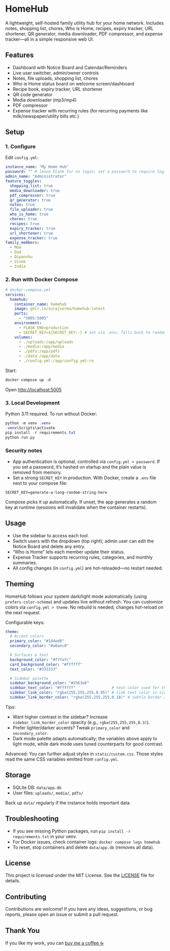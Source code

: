 
# HomeHub

A lightweight, self-hosted family utility hub for your home network. Includes notes, shopping list, chores, Who is Home, recipes, expiry tracker, URL shortener, QR generator, media downloader, PDF compressor, and expense tracker—all in a simple responsive web UI.

## Features

- Dashboard with Notice Board and Calendar/Reminders
- Live user switcher, admin/owner controls
- Notes, file uploads, shopping list, chores
- Who is Home status board on welcome screen/dashboard
- Recipe book, expiry tracker, URL shortener
- QR code generator
- Media downloader (mp3/mp4)
- PDF compressor
- Expense tracker with recurring rules (for recurring payments like milk/newspaper/utility bills etc.)

## Setup

### 1. Configure
Edit `config.yml`:

```yaml
instance_name: "My Home Hub"
password: "" # leave blank for no login; set a password to require login
admin_name: "Administrator"
feature_toggles:
  shopping_list: true
  media_downloader: true
  pdf_compressor: true
  qr_generator: true
  notes: true
  file_uploader: true
  who_is_home: true
  chores: true
  recipes: true
  expiry_tracker: true
  url_shortener: true
  expense_tracker: true
family_members:
  - Mom
  - Dad
  - Dipanshu
  - Vivek
  - India
```

### 2. Run with Docker Compose

```yaml
# docker-compose.yml
services:
  homehub:
    container_name: homehub
    image: ghcr.io/surajverma/homehub:latest
    ports:
      - "5005:5005"
    environment:
      - FLASK_ENV=production
      - SECRET_KEY=${SECRET_KEY:-} # set via .env; falls back to random if not provided
    volumes:
      - ./uploads:/app/uploads
      - ./media:/app/media
      - ./pdfs:/app/pdfs
      - ./data:/app/data
      - ./config.yml:/app/config.yml:ro
```

Start:
```powershell
docker compose up -d
```
Open [http://localhost:5005](http://localhost:5005)

### 3. Local Development

Python 3.11 required. To run without Docker:
```powershell
python -m venv .venv
.venv\Scripts\activate
pip install -r requirements.txt
python run.py
```

### Security notes

- App authentication is optional, controlled via `config.yml > password`. If you set a password, it’s hashed on startup and the plain value is removed from memory.
- Set a strong `SECRET_KEY` in production. With Docker, create a `.env` file next to your compose file:

```env
SECRET_KEY=generate-a-long-random-string-here
```

Compose picks it up automatically. If unset, the app generates a random key at runtime (sessions will invalidate when the container restarts).

## Usage

- Use the sidebar to access each tool.
- Switch users with the dropdown (top right); admin user can edit the Notice Board and delete any entry.
- “Who is Home” lets each member update their status.
- Expense Tracker supports recurring rules, categories, and monthly summaries.
- All config changes (in `config.yml`) are hot-reloaded—no restart needed.

## Theming

HomeHub follows your system dark/light mode automatically (using `prefers-color-scheme`) and updates live without refresh. You can customize colors via `config.yml > theme`. No rebuild is needed; changes hot-reload on the next request.

Configurable keys:

```yaml
theme:
  # Accent colors
  primary_color: "#1d4ed8"
  secondary_color: "#a0aec0"

  # Surfaces & text
  background_color: "#f7fafc"
  card_background_color: "#ffffff"
  text_color: "#333333"

  # Sidebar palette
  sidebar_background_color: "#2563eb"
  sidebar_text_color: "#ffffff"                # text color used for the sidebar title and labels
  sidebar_link_color: "rgba(255,255,255,0.95)" # link text color in sidebar items
  sidebar_link_border_color: "rgba(255,255,255,0.18)" # subtle border around sidebar links
```

Tips:
- Want higher contrast in the sidebar? Increase `sidebar_link_border_color` opacity (e.g., `rgba(255,255,255,0.3)`).
- Prefer lighter/darker accents? Tweak `primary_color` and `secondary_color`.
- Dark mode palette adapts automatically; the variables above apply to light mode, while dark mode uses tuned counterparts for good contrast.

Advanced: You can further adjust styles in `static/custom.css`. Those styles read the same CSS variables emitted from `config.yml`.

## Storage

- SQLite DB: `data/app.db`
- User files: `uploads/`, `media/`, `pdfs/`

Back up `data/` regularly if the instance holds important data.

## Troubleshooting

- If you see missing Python packages, run `pip install -r requirements.txt` in your venv.
- For Docker issues, check container logs: `docker compose logs homehub`
- To reset, stop containers and delete `data/app.db` (removes all data).

## License

This project is licensed under the MIT License. See the [LICENSE](LICENSE) file for details.

## Contributing

Contributions are welcome! If you have any ideas, suggestions, or bug reports, please open an issue or submit a pull request.

## Thank You
If you like my work, you can [buy me a coffee ☕](https://ko-fi.com/skv)